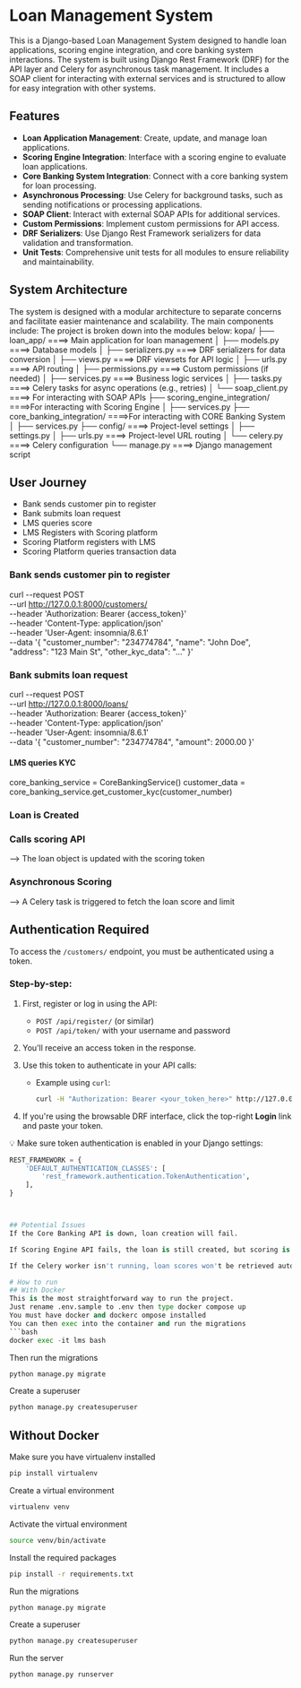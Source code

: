 
# Loan Management System

This is a Django-based Loan Management System designed to handle loan applications, scoring engine integration, and core banking system interactions. The system is built using Django Rest Framework (DRF) for the API layer and Celery for asynchronous task management.
It includes a SOAP client for interacting with external services and is structured to allow for easy integration with other systems.
## Features
- **Loan Application Management**: Create, update, and manage loan applications.
- **Scoring Engine Integration**: Interface with a scoring engine to evaluate loan applications.
- **Core Banking System Integration**: Connect with a core banking system for loan processing.
- **Asynchronous Processing**: Use Celery for background tasks, such as sending notifications or processing applications.
- **SOAP Client**: Interact with external SOAP APIs for additional services.
- **Custom Permissions**: Implement custom permissions for API access.
- **DRF Serializers**: Use Django Rest Framework serializers for data validation and transformation.
- **Unit Tests**: Comprehensive unit tests for all modules to ensure reliability and maintainability.

## System Architecture
The system is designed with a modular architecture to separate concerns and facilitate easier maintenance and scalability. The main components include:
The project is broken down into the modules below:
kopa/
    ├── loan_app/          ====> Main application for loan management
    │   ├── models.py      ====> Database models
    │   ├── serializers.py ====> DRF serializers for data conversion
    │   ├── views.py        ====> DRF viewsets for API logic
    │   ├── urls.py         ====> API routing
    │   ├── permissions.py  ====> Custom permissions (if needed)
    │   ├── services.py     ====> Business logic services
    │   ├── tasks.py        ====> Celery tasks for async operations (e.g., retries)
    │   └── soap_client.py  ====> For interacting with SOAP APIs
    ├── scoring_engine_integration/ ====>For interacting with Scoring Engine
    │   ├── services.py
    ├── core_banking_integration/ ====>For interacting with CORE Banking System
    │   ├── services.py
    ├── config/           ====> Project-level settings
    │   ├── settings.py
    │   ├── urls.py       ====> Project-level URL routing
    │   └── celery.py     ====> Celery configuration
    └── manage.py         ====> Django management script


## User Journey
- Bank sends customer pin to register
- Bank submits loan request
- LMS queries score
- LMS Registers with Scoring platform
- Scoring Platform registers with LMS
- Scoring Platform queries transaction data

### Bank sends customer pin to register
curl --request POST \
  --url http://127.0.0.1:8000/customers/ \
  --header 'Authorization: Bearer {access_token}' \
  --header 'Content-Type: application/json' \
  --header 'User-Agent: insomnia/8.6.1' \
  --data '{
 "customer_number": "234774784",
 "name": "John Doe",
 "address": "123 Main St",
 "other_kyc_data": "..."
}'

### Bank submits loan request
curl --request POST \
  --url http://127.0.0.1:8000/loans/ \
  --header 'Authorization: Bearer {access_token}' \
  --header 'Content-Type: application/json' \
  --header 'User-Agent: insomnia/8.6.1' \
  --data '{
 "customer_number": "234774784",
 "amount": 2000.00
}'

  #### LMS queries KYC
  core_banking_service = CoreBankingService()
  customer_data = core_banking_service.get_customer_kyc(customer_number)
  ### Loan is Created
  ### Calls scoring API 
  --> The loan object is updated with the scoring token
  ### Asynchronous Scoring
  --> A Celery task is triggered to fetch the loan score and limit

  ## Authentication Required

To access the `/customers/` endpoint, you must be authenticated using a token.

### Step-by-step:

1. First, register or log in using the API:
   - `POST /api/register/` (or similar)
   - `POST /api/token/` with your username and password

2. You’ll receive an access token in the response.

3. Use this token to authenticate in your API calls:

   - Example using `curl`:
     ```bash
     curl -H "Authorization: Bearer <your_token_here>" http://127.0.0.1:8000/customers/
     ```

4. If you're using the browsable DRF interface, click the top-right **Login** link and paste your token.

💡 Make sure token authentication is enabled in your Django settings:
```python
REST_FRAMEWORK = {
    'DEFAULT_AUTHENTICATION_CLASSES': [
        'rest_framework.authentication.TokenAuthentication',
    ],
}



## Potential Issues
If the Core Banking API is down, loan creation will fail.

If Scoring Engine API fails, the loan is still created, but scoring is delayed.

If the Celery worker isn't running, loan scores won't be retrieved automatically.

# How to run
## With Docker
This is the most straightforward way to run the project. 
Just rename .env.sample to .env then type docker compose up
You must have docker and dockerc ompose installed
You can then exec into the container and run the migrations
```bash
docker exec -it lms bash
```
Then run the migrations
```bash
python manage.py migrate
```
Create a superuser
```bash
python manage.py createsuperuser
```

## Without Docker
Make sure you have virtualenv installed
```bash
pip install virtualenv
```
Create a virtual environment
```bash
virtualenv venv
```
Activate the virtual environment
```bash
source venv/bin/activate
```
Install the required packages
```bash
pip install -r requirements.txt
```
Run the migrations
```bash
python manage.py migrate
```
Create a superuser
```bash
python manage.py createsuperuser
```
Run the server
```bash
python manage.py runserver
```